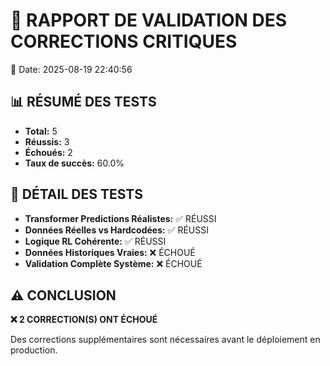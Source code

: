 # 🧪 RAPPORT DE VALIDATION DES CORRECTIONS CRITIQUES

📅 Date: 2025-08-19 22:40:56

## 📊 RÉSUMÉ DES TESTS
- **Total:** 5
- **Réussis:** 3
- **Échoués:** 2
- **Taux de succès:** 60.0%

## 🧪 DÉTAIL DES TESTS
- **Transformer Predictions Réalistes:** ✅ RÉUSSI
- **Données Réelles vs Hardcodées:** ✅ RÉUSSI
- **Logique RL Cohérente:** ✅ RÉUSSI
- **Données Historiques Vraies:** ❌ ÉCHOUÉ
- **Validation Complète Système:** ❌ ÉCHOUÉ

## ⚠️ CONCLUSION
**❌ 2 CORRECTION(S) ONT ÉCHOUÉ**

Des corrections supplémentaires sont nécessaires avant le déploiement en production.